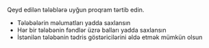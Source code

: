 Qeyd edilən tələblərə uyğun proqram tərtib edin.
<ul>
  <li>Tələbələrin məlumatları yadda saxlansın</li>
<li>Hər bir tələbənin fəndlər üzrə balları yadda saxlansın</li>
<li>İstənilən tələbənin tədris göstəricilərini əldə etmək mümkün olsun</li>
</ul>
